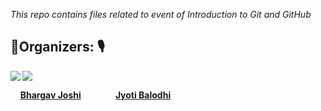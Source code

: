 *This repo contains files related to event of Introduction to Git and GitHub*

## 🤝Organizers: 🎙

<div>

<img src="https://badges.pufler.dev/contributors/bhargav-joshi/LearnFree/?size=150&padding=5&bots=true" align="left">  
<img src="https://badges.pufler.dev/contributors/jyotibalodhi/jyotibalodhi.github.io/?size=150&padding=5&bots=true">

&nbsp; &nbsp; <a href="https://www.linkedin.com/in/capturingeye/"><b>Bhargav Joshi</b></a> &nbsp; &nbsp; &nbsp;  &nbsp; &nbsp;  &nbsp; &nbsp;<a href="https://www.linkedin.com/in/jyoti-balodhi-88740414b"><b>Jyoti Balodhi</b> </a>
